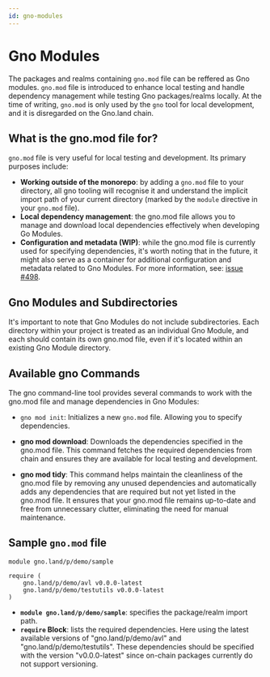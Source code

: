 ```yaml
---
id: gno-modules
---
```


# Gno Modules

The packages and realms containing `gno.mod` file can be reffered as Gno modules. `gno.mod` file is introduced to enhance local testing and handle dependency management while testing Gno packages/realms locally. At the time of writing, `gno.mod` is only used by the `gno` tool for local development, and it is disregarded on the Gno.land chain.

## What is the gno.mod file for?

`gno.mod` file is very useful for local testing and development. Its primary purposes include:

- **Working outside of the monorepo**: by adding a `gno.mod` file to your directory, all gno tooling will recognise it and understand the implicit import path of your current directory (marked by the `module` directive in your `gno.mod` file).
- **Local dependency management**: the gno.mod file allows you to manage and download local dependencies effectively when developing Go Modules.
- **Configuration and metadata (WIP)**: while the gno.mod file is currently used for specifying dependencies, it's worth noting that in the future, it might also serve as a container for additional configuration and metadata related to Gno Modules. For more information, see: [issue #498](https://github.com/gnolang/gno/issues/498).

## Gno Modules and Subdirectories

It's important to note that Gno Modules do not include subdirectories. Each directory within your project is treated as an individual Gno Module, and each should contain its own gno.mod file, even if it's located within an existing Gno Module directory.

## Available gno Commands

The gno command-line tool provides several commands to work with the gno.mod file and manage dependencies in Gno Modules:

- `gno mod init`: Initializes a new `gno.mod` file. Allowing you to specify dependencies.

- **gno mod download**: Downloads the dependencies specified in the gno.mod file. This command fetches the required dependencies from chain and ensures they are available for local testing and development.

- **gno mod tidy**: This command helps maintain the cleanliness of the gno.mod file by removing any unused dependencies and automatically adds any dependencies that are required but not yet listed in the gno.mod file. It ensures that your gno.mod file remains up-to-date and free from unnecessary clutter, eliminating the need for manual maintenance.

## Sample `gno.mod` file

```
module gno.land/p/demo/sample

require (
    gno.land/p/demo/avl v0.0.0-latest
    gno.land/p/demo/testutils v0.0.0-latest
)

```

- **`module gno.land/p/demo/sample`**: specifies the package/realm import path.
- **`require` Block**: lists the required dependencies. Here using the latest available versions of "gno.land/p/demo/avl" and "gno.land/p/demo/testutils". These dependencies should be specified with the version "v0.0.0-latest" since on-chain packages currently do not support versioning.

